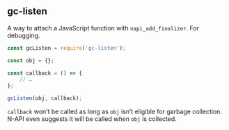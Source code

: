 ## gc-listen

A way to attach a JavaScript function with `napi_add_finalizer`. For debugging.

```javascript
const gcListen = require('gc-listen');

const obj = {};

const callback = () => {
    // …
};

gcListen(obj, callback);
```

`callback` won’t be called as long as `obj` isn’t eligible for garbage collection. N-API even suggests it will be called *when* `obj` is collected.
